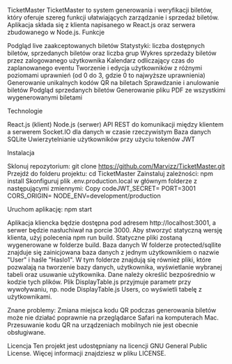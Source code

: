 TicketMaster
TicketMaster to system generowania i weryfikacji biletów, który oferuje szereg funkcji ułatwiających zarządzanie i sprzedaż biletów. Aplikacja składa się z klienta napisanego w React.js oraz serwera zbudowanego w Node.js.
Funkcje

Podgląd live zaakceptowanych biletów
Statystyki: liczba dostępnych biletów, sprzedanych biletów oraz liczba grup
Wykres sprzedaży biletów przez zalogowanego użytkownika
Kalendarz odliczający czas do zaplanowanego eventu
Tworzenie i edycja użytkowników z różnymi poziomami uprawnień (od 0 do 3, gdzie 0 to najwyższe uprawnienia)
Generowanie unikalnych kodów QR na biletach
Sprawdzanie i anulowanie biletów
Podgląd sprzedanych biletów
Generowanie pliku PDF ze wszystkimi wygenerowanymi biletami

Technologie

React.js (klient)
Node.js (serwer)
API REST do komunikacji między klientem a serwerem
Socket.IO dla danych w czasie rzeczywistym
Baza danych SQLite
Uwierzytelnianie użytkowników przy użyciu tokenów JWT

Instalacja

Sklonuj repozytorium: git clone https://github.com/Marvizz/TicketMaster.git
Przejdź do folderu projektu: cd TicketMaster
Zainstaluj zależności: npm install
Skonfiguruj plik .env.production.local w głównym folderze z następującymi zmiennymi:
Copy codeJWT_SECRET=
PORT=3001
CORS_ORIGIN=
NODE_ENV=development/production

Uruchom aplikację: npm start

Aplikacja kliencka będzie dostępna pod adresem http://localhost:3001, a serwer będzie nasłuchiwał na porcie 3000.
Aby stworzyć statyczną wersję klienta, użyj polecenia npm run build. Statyczne pliki zostaną wygenerowane w folderze build.
Baza danych
W folderze protected/sqllite znajduje się zainicjowana baza danych z jednym użytkownikiem o nazwie "User" i haśle "Haslo1". W tym folderze znajdują się również pliki, które pozwalają na tworzenie bazy danych, użytkownika, wyświetlanie wybranej tabeli oraz usuwanie użytkownika. Dane należy określić bezpośrednio w kodzie tych plików. Plik DisplayTable.js przyjmuje parametr przy wywoływaniu, np. node DisplayTable.js Users, co wyświetli tabelę z użytkownikami.

Znane problemy:
Zmiana miejsca kodu QR podczas generowania biletów może nie działać poprawnie na przeglądarce Safari na komputerach Mac.
Przesuwanie kodu QR na urządzeniach mobilnych nie jest obecnie obsługiwane.

Licencja
Ten projekt jest udostępniany na licencji GNU General Public License. Więcej informacji znajdziesz w pliku LICENSE.